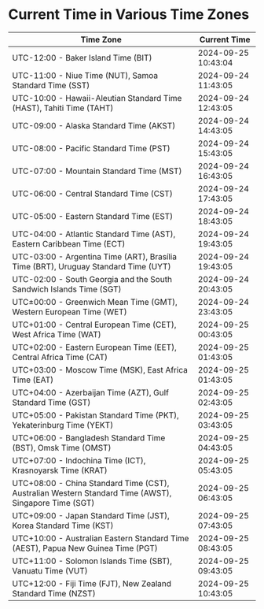 # Current Time in Various Time Zones

| Time Zone | Current Time |
|-----------|--------------|
| UTC-12:00 - Baker Island Time (BIT) | 2024-09-25 10:43:04 |
| UTC-11:00 - Niue Time (NUT), Samoa Standard Time (SST) | 2024-09-24 11:43:05 |
| UTC-10:00 - Hawaii-Aleutian Standard Time (HAST), Tahiti Time (TAHT) | 2024-09-24 12:43:05 |
| UTC-09:00 - Alaska Standard Time (AKST) | 2024-09-24 14:43:05 |
| UTC-08:00 - Pacific Standard Time (PST) | 2024-09-24 15:43:05 |
| UTC-07:00 - Mountain Standard Time (MST) | 2024-09-24 16:43:05 |
| UTC-06:00 - Central Standard Time (CST) | 2024-09-24 17:43:05 |
| UTC-05:00 - Eastern Standard Time (EST) | 2024-09-24 18:43:05 |
| UTC-04:00 - Atlantic Standard Time (AST), Eastern Caribbean Time (ECT) | 2024-09-24 19:43:05 |
| UTC-03:00 - Argentina Time (ART), Brasília Time (BRT), Uruguay Standard Time (UYT) | 2024-09-24 19:43:05 |
| UTC-02:00 - South Georgia and the South Sandwich Islands Time (SGT) | 2024-09-24 20:43:05 |
| UTC±00:00 - Greenwich Mean Time (GMT), Western European Time (WET) | 2024-09-24 23:43:05 |
| UTC+01:00 - Central European Time (CET), West Africa Time (WAT) | 2024-09-25 00:43:05 |
| UTC+02:00 - Eastern European Time (EET), Central Africa Time (CAT) | 2024-09-25 01:43:05 |
| UTC+03:00 - Moscow Time (MSK), East Africa Time (EAT) | 2024-09-25 01:43:05 |
| UTC+04:00 - Azerbaijan Time (AZT), Gulf Standard Time (GST) | 2024-09-25 02:43:05 |
| UTC+05:00 - Pakistan Standard Time (PKT), Yekaterinburg Time (YEKT) | 2024-09-25 03:43:05 |
| UTC+06:00 - Bangladesh Standard Time (BST), Omsk Time (OMST) | 2024-09-25 04:43:05 |
| UTC+07:00 - Indochina Time (ICT), Krasnoyarsk Time (KRAT) | 2024-09-25 05:43:05 |
| UTC+08:00 - China Standard Time (CST), Australian Western Standard Time (AWST), Singapore Time (SGT) | 2024-09-25 06:43:05 |
| UTC+09:00 - Japan Standard Time (JST), Korea Standard Time (KST) | 2024-09-25 07:43:05 |
| UTC+10:00 - Australian Eastern Standard Time (AEST), Papua New Guinea Time (PGT) | 2024-09-25 08:43:05 |
| UTC+11:00 - Solomon Islands Time (SBT), Vanuatu Time (VUT) | 2024-09-25 09:43:05 |
| UTC+12:00 - Fiji Time (FJT), New Zealand Standard Time (NZST) | 2024-09-25 10:43:05 |
